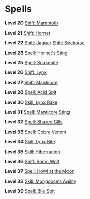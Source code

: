<!-- TITLE: Shifter -->
<!-- SUBTITLE: Quick and lithe.  Slow and brutish.  The Shifter is whatever it needs to be to survive.  Quick to adapt, the Shifter emulates the feral creatures of Magnos as it lays into it's foes with a ferocity unseen in the other classes.  -->

# Spells
**Level 20**
[Shift: Mammoth](shift-mammoth)

**Level 21**
[Shift: Hornet](shift-hornet)

**Level 22**
[Shift: Jaguar](shift-jaguar)
[Shift: Seahorse](shift-seahorse)

**Level 23**
[Spell: Hornet's Sting](hornet's-sting)

**Level 25**
[Spell: Snakebite](snakebite)

**Level 26**
[Shift: Lynx](shift-lynx)

**Level 27**
[Shift: Manticore](shift-manticore)

**Level 28**
[Spell: Acid Spit](acid-spit)

**Level 30**
[Skill: Lynx Rake](skill-lynx-rake)

**Level 31**
[Spell: Manticore Sting](spell-manticore-sting)

**Level 32**
[Spell: Shared Gills](spell-shared-gills)

**Level 33**
[Spell: Cobra Venom](spell-cobra-venom)

**Level 34**
[Skill: Lynx Bite](skill-lynx-bite)

**Level 35**
[Skill: Hibernation](skill-hibernation)

**Level 36**
[Shift: Sonic Wolf](shift-sonic-wolf)

**Level 37**
[Spell: Howl at the Moon](spell-howl-at-the-moon)

**Level 38**
[Skill: Mongoose's Agility](skill-mongooses-agility)

**Level 39**
[Spell: Bile Spit](spell-bile-spit)